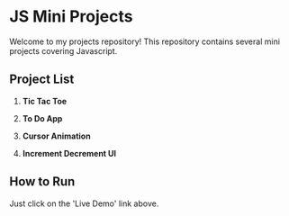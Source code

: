 # JS Mini Projects

Welcome to my projects repository! This repository contains several mini projects covering Javascript.

## Project List

1. **Tic Tac Toe**
  
2. **To Do App**
  
3. **Cursor Animation**

4. **Increment Decrement UI**

## How to Run

Just click on the 'Live Demo' link above.


